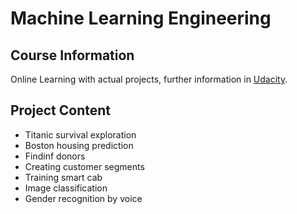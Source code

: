 # Machine Learning Engineering

## Course Information
Online Learning with actual projects, further information in [Udacity](https://cn.udacity.com/course/machine-learning-engineer-nanodegree--nd009-cn-advanced-trial).

## Project Content
- Titanic survival exploration
- Boston housing prediction
- Findinf donors
- Creating customer segments
- Training smart cab
- Image classification
- Gender recognition by voice


